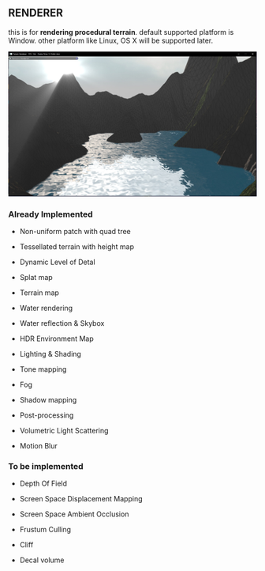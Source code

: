 ## RENDERER

this is for **rendering procedural terrain**. default supported platform is Window. other platform like Linux, OS X will be supported later.



![OpenGL Terrain](result.jpg)



### Already Implemented

* Non-uniform patch with quad tree

* Tessellated terrain with height map

* Dynamic Level of Detal

* Splat map

* Terrain map

* Water rendering

* Water reflection & Skybox

* HDR Environment Map

* Lighting & Shading

* Tone mapping

* Fog

* Shadow mapping

* Post-processing

* Volumetric Light Scattering

* Motion Blur



### To be implemented

* Depth Of Field

* Screen Space Displacement Mapping

* Screen Space Ambient Occlusion

* Frustum Culling

* Cliff

* Decal volume

